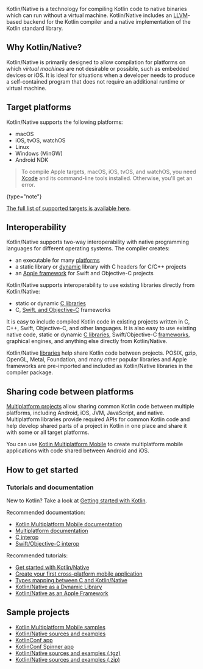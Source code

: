 [//]: # (title: Kotlin Native)

Kotlin/Native is a technology for compiling Kotlin code to native binaries which can run without a virtual machine.
Kotlin/Native includes an [LLVM](https://llvm.org/)-based backend for the Kotlin compiler and a native implementation of the Kotlin standard
library.

## Why Kotlin/Native?

Kotlin/Native is primarily designed to allow compilation for platforms on which _virtual machines_ are not
desirable or possible, such as embedded devices or iOS.
It is ideal for situations when a developer needs to produce a
self-contained program that does not require an additional runtime or virtual machine.

## Target platforms

Kotlin/Native supports the following platforms:
* macOS
* iOS, tvOS, watchOS
* Linux
* Windows (MinGW)
* Android NDK

> To compile Apple targets, macOS, iOS, tvOS, and watchOS, you need [Xcode](https://apps.apple.com/us/app/xcode/id497799835)
> and its command-line tools installed. Otherwise, you'll get an error.
> 
{type="note"}

[The full list of supported targets is available here](multiplatform-dsl-reference.md#targets).

## Interoperability

Kotlin/Native supports two-way interoperability with native programming languages for different operating systems.
The compiler creates:
* an executable for many [platforms](#target-platforms)
* a static library or [dynamic](native-dynamic-libraries.md) library with C headers for C/C++ projects
* an [Apple framework](apple-framework.md) for Swift and Objective-C projects

Kotlin/Native supports interoperability to use existing libraries
directly from Kotlin/Native:
* static or dynamic [C libraries](native-c-interop.md)
* C, [Swift, and Objective-C](native-objc-interop.md) frameworks

It is easy to include compiled Kotlin code in
existing projects written in C, C++, Swift, Objective-C, and other languages.
It is also easy to use existing native code,
static or dynamic [C libraries](native-c-interop.md),
Swift/Objective-C [frameworks](native-objc-interop.md),
graphical engines, and anything else directly from Kotlin/Native.

Kotlin/Native [libraries](native-platform-libs.md) help share Kotlin
code between projects.
POSIX, gzip, OpenGL, Metal, Foundation, and many other popular libraries and Apple frameworks
are pre-imported and included as Kotlin/Native libraries in the compiler package.

## Sharing code between platforms

[Multiplatform projects](multiplatform.md) allow sharing common Kotlin code between multiple platforms, including Android, iOS, JVM, JavaScript, and native.
Multiplatform libraries provide required APIs for common Kotlin code and help develop shared parts of a project in
Kotlin in one place and share it with some or all target platforms.

You can use [Kotlin Multiplatform Mobile](https://kotlinlang.org/lp/mobile/) to create multiplatform mobile applications with code shared between Android and iOS.

## How to get started

### Tutorials and documentation

New to Kotlin? Take a look at [Getting started with Kotlin](getting-started.md).

Recommended documentation:

* [Kotlin Multiplatform Mobile documentation](multiplatform-mobile-getting-started.md)
* [Multiplatform documentation](multiplatform-get-started.md)
* [C interop](native-c-interop.md)
* [Swift/Objective-C interop](native-objc-interop.md)

Recommended tutorials:
* [Get started with Kotlin/Native](native-get-started.md)
* [Create your first cross-platform mobile application](multiplatform-mobile-create-first-app.md)
* [Types mapping between C and Kotlin/Native](mapping-primitive-data-types-from-c.md)
* [Kotlin/Native as a Dynamic Library](native-dynamic-libraries.md)
* [Kotlin/Native as an Apple Framework](apple-framework.md)

## Sample projects

* [Kotlin Multiplatform Mobile samples](multiplatform-mobile-samples.md)
* [Kotlin/Native sources and examples](https://github.com/JetBrains/kotlin/tree/master/kotlin-native/samples)
* [KotlinConf app](https://github.com/JetBrains/kotlinconf-app)
* [KotlinConf Spinner app](https://github.com/jetbrains/kotlinconf-spinner)
* [Kotlin/Native sources and examples (.tgz)](https://download.jetbrains.com/kotlin/native/kotlin-native-samples-1.0.1.tar.gz)
* [Kotlin/Native sources and examples (.zip)](https://download.jetbrains.com/kotlin/native/kotlin-native-samples-1.0.1.zip)